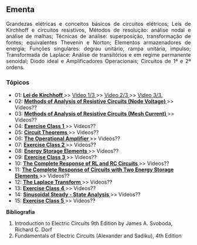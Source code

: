 ## Ementa

<p align="justify"> Grandezas elétricas e conceitos básicos de circuitos elétricos; Leis de Kirchhoff e circuitos resistivos, Métodos de resolução: análise nodal e análise de malhas; Técnicas de análise: superposição, transformação de fontes; equivalentes Thevenin e Norton; Elementos armazenadores de energia; Funções singulares: degrau unitário, rampa unitária, impulso; Transformada de Laplace: Análise de transitórios e em regime permanente senoidal; Diodo ideal e Amplificadores Operacionais; Circuitos de 1ª e 2ª ordens.</p>


### Tópicos 
<ul>
    <li> 01:  <a href="https://github.com/marcelinoandrade/Circuitos-Eletricos-1/blob/master/01/Aula1.pdf" 
              ><b>Lei de Kirchhoff </b></a> >>
              <a href="https://www.youtube.com/watch?v=8DDf-CN44PY" 
              > Video 1/3 </a> >>
              <a href="https://www.youtube.com/watch?v=-wXm2PdQOTw" 
              > Video 2/3 </a> >> 
              <a href="https://www.youtube.com/watch?v=sCPLH2dMeII" 
              > Video 3/3.</a>
    </li>
    <li> 02:  <a href="https://github.com/marcelinoandrade/Circuitos-Eletricos-1/blob/master/02/Aula2.pdf" 
              ><b>Methods of Analysis of Resistive Circuits (Node Voltage) </b></a> >> Videos??</li>
    <li> 03:  <a href="https://github.com/marcelinoandrade/Circuitos-Eletricos-1/blob/master/03/Aula3.pdf" 
              ><b>Methods of Analysis of Resistive Circuits (Mesh Current) </b></a> >> Videos??</li>
    <li> 04:  <a href="https://github.com/marcelinoandrade/Circuitos-Eletricos-1/blob/master/04/Aula4.pdf" 
              ><b>Exercise Class 1 </b></a> >> Videos??</li>
    <li> 05:  <a href="https://github.com/marcelinoandrade/Circuitos-Eletricos-1/blob/master/05/Aula5.pdf" 
              ><b>Circuit Theorems </b></a> >> Videos??</li>
    <li> 06:  <a href="https://github.com/marcelinoandrade/Circuitos-Eletricos-1/blob/master/06/Aula6.pdf" 
              ><b>The Operational Amplifier </b></a> >> Videos??</li>
    <li> 07:  <a href="https://github.com/marcelinoandrade/Circuitos-Eletricos-1/blob/master/07/Aula7.pdf" 
              ><b>Exercise Class 2 </b></a> >> Videos??</li>
    <li> 08:  <a href="https://github.com/marcelinoandrade/Circuitos-Eletricos-1/blob/master/08/Aula8.pdf" 
              ><b>Energy Storage Elements </b></a> >> Videos??</li>
    <li> 09:  <a href="https://github.com/marcelinoandrade/Circuitos-Eletricos-1/blob/master/09/Aula9.pdf" 
              ><b>Exercise Class 3 </b></a> >> Videos??</li>
    <li> 10:  <a href="https://github.com/marcelinoandrade/Circuitos-Eletricos-1/blob/master/10/Aula10.pdf" 
              ><b>The Complete Response of RL and RC Circuits </b></a> >> Videos??</li>
    <li> 11:  <a href="https://github.com/marcelinoandrade/Circuitos-Eletricos-1/blob/master/11/Aula11.pdf" 
              ><b>The Complete Response of Circuits with Two Energy Storage Elements </b></a> >> Videos??</li>
    <li> 12:  <a href="https://github.com/marcelinoandrade/Circuitos-Eletricos-1/blob/master/12/Aula12.pdf" 
              ><b>The Laplace Transform </b></a> >> Videos??</li>
    <li> 13:  <a href="https://github.com/marcelinoandrade/Circuitos-Eletricos-1/blob/master/13/Aula13.pdf" 
              ><b>Exercise Class 4 </b></a> >> Videos??</li>
    <li> 14:  <a href="https://github.com/marcelinoandrade/Circuitos-Eletricos-1/blob/master/14/Aula14.pdf" 
              ><b>Sinusoidal Steady - State Analysis </b></a> >> Videos??</li>
    <li> 15:  <a href="https://github.com/marcelinoandrade/Circuitos-Eletricos-1/blob/master/15/Aula15.pdf" 
              ><b>Exercise Class 5 </b></a> >> Videos??</li>
</ul>

<b> Bibliografia </b>


<ol type="1">
<li>Introduction to Electric Circuits 9th Edition by James A. Svoboda, Richard C. Dorf</li>
<li>Fundamentals of Electric Circuits (Alexander and Sadiku), 4th Edition</li>
</ol>
